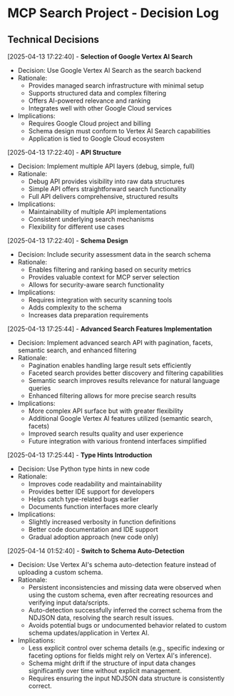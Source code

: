 # MCP Search Project - Decision Log

## Technical Decisions

[2025-04-13 17:22:40] - **Selection of Google Vertex AI Search**
- Decision: Use Google Vertex AI Search as the search backend
- Rationale: 
  - Provides managed search infrastructure with minimal setup
  - Supports structured data and complex filtering
  - Offers AI-powered relevance and ranking
  - Integrates well with other Google Cloud services
- Implications:
  - Requires Google Cloud project and billing
  - Schema design must conform to Vertex AI Search capabilities
  - Application is tied to Google Cloud ecosystem

[2025-04-13 17:22:40] - **API Structure**
- Decision: Implement multiple API layers (debug, simple, full)
- Rationale:
  - Debug API provides visibility into raw data structures
  - Simple API offers straightforward search functionality
  - Full API delivers comprehensive, structured results
- Implications:
  - Maintainability of multiple API implementations
  - Consistent underlying search mechanisms
  - Flexibility for different use cases

[2025-04-13 17:22:40] - **Schema Design**
- Decision: Include security assessment data in the search schema
- Rationale:
  - Enables filtering and ranking based on security metrics
  - Provides valuable context for MCP server selection
  - Allows for security-aware search functionality
- Implications:
  - Requires integration with security scanning tools
  - Adds complexity to the schema
  - Increases data preparation requirements

[2025-04-13 17:25:44] - **Advanced Search Features Implementation**
- Decision: Implement advanced search API with pagination, facets, semantic search, and enhanced filtering
- Rationale:
  - Pagination enables handling large result sets efficiently
  - Faceted search provides better discovery and filtering capabilities
  - Semantic search improves results relevance for natural language queries
  - Enhanced filtering allows for more precise search results
- Implications:
  - More complex API surface but with greater flexibility
  - Additional Google Vertex AI features utilized (semantic search, facets)
  - Improved search results quality and user experience
  - Future integration with various frontend interfaces simplified

[2025-04-13 17:25:44] - **Type Hints Introduction**
- Decision: Use Python type hints in new code
- Rationale:
  - Improves code readability and maintainability
  - Provides better IDE support for developers
  - Helps catch type-related bugs earlier
  - Documents function interfaces more clearly
- Implications:
  - Slightly increased verbosity in function definitions
  - Better code documentation and IDE support
  - Gradual adoption approach (new code only)

[2025-04-14 01:52:40] - **Switch to Schema Auto-Detection**
- Decision: Use Vertex AI's schema auto-detection feature instead of uploading a custom schema.
- Rationale:
  - Persistent inconsistencies and missing data were observed when using the custom schema, even after recreating resources and verifying input data/scripts.
  - Auto-detection successfully inferred the correct schema from the NDJSON data, resolving the search result issues.
  - Avoids potential bugs or undocumented behavior related to custom schema updates/application in Vertex AI.
- Implications:
  - Less explicit control over schema details (e.g., specific indexing or faceting options for fields might rely on Vertex AI's inference).
  - Schema might drift if the structure of input data changes significantly over time without explicit management.
  - Requires ensuring the input NDJSON data structure is consistently correct.